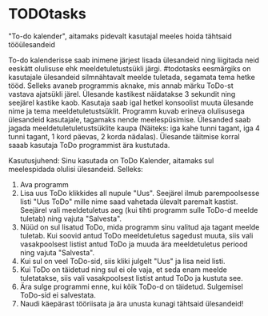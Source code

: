 # TODOtasks

"To-do kalender", aitamaks pidevalt kasutajal meeles hoida tähtsaid tööülesandeid

To-do kalenderisse saab inimene järjest lisada ülesandeid ning liigitada neid eeskätt olulisuse ehk meeldetuletustsükli järgi. #todotasks eesmärgiks on kasutajale ülesandeid silmnähtavalt meelde tuletada, segamata tema hetke tööd. Selleks avaneb programmis aknake, mis annab märku ToDo-st vastava ajatsükli järel. Ülesande kastikest näidatakse 3 sekundit ning seejärel kastike kaob. Kasutaja saab igal hetkel konsoolist muuta ülesande nime ja tema meeldetuletustsüklit. Programm kuvab erineva olulisusega ülesandeid kasutajale, tagamaks nende meelespüsimise. Ülesanded saab jagada meeldetuletuletustsüklite kaupa (Näiteks: iga kahe tunni tagant, iga 4 tunni tagant, 1 kord päevas, 2 korda nädalas). Ülesande täitmise korral saaab kasutaja ToDo programmist ära kustutada.

Kasutusjuhend:
Sinu kasutada on ToDo Kalender, aitamaks sul meelespidada olulisi ülesandeid. Selleks:
1. Ava programm
2. Lisa uus ToDo klikkides all nupule "Uus". Seejärel ilmub parempoolsesse listi "Uus ToDo" mille nime saad vahetada ülevalt paremalt kastist. Seejärel vali meeldetuletus aeg (kui tihti programm sulle ToDo-d meelde tuletab) ning vajuta "Salvesta".
3. Nüüd on sul lisatud ToDo, mida programm sinu valitud aja tagant meelde tuletab. Kui soovid antud ToDo meeldetuletus sagedust muuta, siis vali vasakpoolsest listist antud ToDo ja muuda ära meeldetuletus periood ning vajuta "Salvesta".
4. Kui sul on veel ToDo-sid, siis kliki julgelt "Uus" ja lisa neid listi.
5. Kui ToDo on täidetud ning sul ei ole vaja, et seda enam meelde tuletatakse, siis vali vasakpoolsest listist antud ToDo ja kustuta see.
6. Ära sulge programmi enne, kui kõik ToDo-d on täidetud. Sulgemisel ToDo-sid ei salvestata.
7. Naudi käepärast tööriisata ja ära unusta kunagi tähtsaid ülesandeid!


